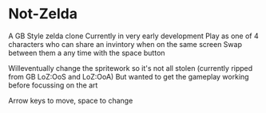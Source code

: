 # Not-Zelda
A GB Style zelda clone
Currently in very early development
Play as one of 4 characters who can share an invintory when on the same screen
Swap between them a any time with the space button

Willeventually change the spritework so it's not all stolen (currently ripped from GB LoZ:OoS and LoZ:OoA)
But wanted to get the gameplay working before focussing on the art

Arrow keys to move, space to change
